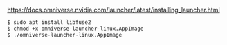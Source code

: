 https://docs.omniverse.nvidia.com/launcher/latest/installing_launcher.html

```bash
$ sudo apt install libfuse2
$ chmod +x omniverse-launcher-linux.AppImage
$ ./omniverse-launcher-linux.AppImage
```
